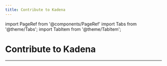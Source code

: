 ```yaml
---
title: Contribute to Kadena
---
```


import PageRef from '@components/PageRef'
import Tabs from '@theme/Tabs';
import TabItem from '@theme/TabItem';

# Contribute to Kadena

---

<PageRef url="node/overview" pageName="Run a Node" />
<PageRef url="ambassadors/overview" pageName="Ambassadors" />
<PageRef url="kadena-dao" pageName="Kadena DAO" />
